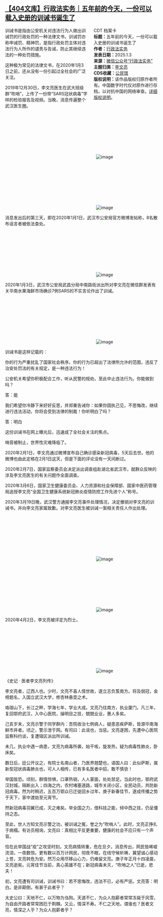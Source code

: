 <!--1736029763000-->
[【404文库】行政法实务｜五年前的今天，一份可以载入史册的训诫书诞生了](https://chinadigitaltimes.net/chinese/714684.html)
------

<div style="width:42%;float:right;padding-left:20px"><div class="su-spoiler su-spoiler-style-fancy su-spoiler-icon-chevron-circle" data-scroll-offset="0" data-anchor-in-url="no"><div class="su-spoiler-title" tabindex="0" role="button"><span class="su-spoiler-icon"></span>CDT 档案卡</div><div class="su-spoiler-content su-u-clearfix su-u-trim"><strong>标题：</strong>五年前的今天，一份可以载入史册的训诫书诞生了<br><strong>作者：</strong><a href="https://chinadigitaltimes.net/space/行政法实务" target="_blank">行政法实务</a><br><strong>发表日期：</strong>2025.1.3<br><strong>来源：</strong><a href="https://web.archive.org/web/20250104222500/https://mp.weixin.qq.com/s/ifGjXapOG66BctkypovUfg" target="_blank">微信公众号“行政法实务”</a><br><strong>主题归类：</strong><a href="https://chinadigitaltimes.net/space/李文亮" target="_blank">李文亮</a><br><strong>CDS收藏：</strong><a href="https://chinadigitaltimes.net/space/%E5%85%AC%E6%B0%91%E9%A6%86" target="_blank" rel="noopener">公民馆</a><br><strong>版权说明：</strong>该作品版权归原作者所有。中国数字时代仅对原作进行存档，以对抗中国的网络审查。<a href="https://chinadigitaltimes.net/chinese/copyright">详细版权说明</a>。</div></div></div><p>训诫书是指由公安机关对违法行为人做出训诫罚的行政处罚的一种法律文书，训诫罚亦称申诫罚、精神罚，是指行政处罚主体对违法行为人所作的谴责与告诫，防止其继续违法的一种处罚措施。</p><p>这种极为常见的法律文书，在2020年1月3日之前，还从没有一份引起过全社会的广泛关注。</p><p>2019年12月30日，李文亮医生在武大班级群“吹哨”，上传了一份带“SARS冠状病毒”字样的检验报告及视频。当晚，消息传遍整个武汉医生圈。</p><p><img decoding="async" src="data:image/svg+xml,%3Csvg%20xmlns='http://www.w3.org/2000/svg'%20viewBox='0%200%200%200'%3E%3C/svg%3E" alt="image" data-lazy-src="https://chinadigitaltimes.net/chinese/files/2025/01/post-714684-6779b578a067d."><noscript><img decoding="async" src="https://chinadigitaltimes.net/chinese/files/2025/01/post-714684-6779b578a067d." alt="image"></noscript></p><p><img decoding="async" src="data:image/svg+xml,%3Csvg%20xmlns='http://www.w3.org/2000/svg'%20viewBox='0%200%200%200'%3E%3C/svg%3E" alt="image" data-lazy-src="https://chinadigitaltimes.net/chinese/files/2025/01/post-714684-6779b578aa12a."><noscript><img decoding="async" src="https://chinadigitaltimes.net/chinese/files/2025/01/post-714684-6779b578aa12a." alt="image"></noscript></p><p>消息发出后的第三天，即在2020年1月1日，武汉市公安局官方微博发帖称，8名散布谣言者被依法查处。</p><p><img decoding="async" src="data:image/svg+xml,%3Csvg%20xmlns='http://www.w3.org/2000/svg'%20viewBox='0%200%200%200'%3E%3C/svg%3E" alt="image" data-lazy-src="https://chinadigitaltimes.net/chinese/files/2025/01/post-714684-6779b578b4ca5."><noscript><img decoding="async" src="https://chinadigitaltimes.net/chinese/files/2025/01/post-714684-6779b578b4ca5." alt="image"></noscript></p><p>2020年1月3日，武汉市公安局武昌分局中南路街派出所对李文亮在微信群发表有关华南水果海鲜市场确诊7例SARS的不实言论作出了训诫。</p><p><img decoding="async" src="data:image/svg+xml,%3Csvg%20xmlns='http://www.w3.org/2000/svg'%20viewBox='0%200%200%200'%3E%3C/svg%3E" alt="image" data-lazy-src="https://chinadigitaltimes.net/chinese/files/2025/01/post-714684-6779b578be339."><noscript><img decoding="async" src="https://chinadigitaltimes.net/chinese/files/2025/01/post-714684-6779b578be339." alt="image"></noscript></p><p>训诫书是这样记载的：</p><p>你的行为严重扰乱了国家社会秩序。你的行为已超出了法律所允许的范围，违反了治安处罚法的有关规定，是一种违法行为！</p><p>公安机关希望你积极配合工作，听从民警的规劝，至此中止违法行为。你能做到吗？</p><p>答：能</p><p>我们希望你冷静下来好好反思，并郑重告诫你：如果你固执己见，不思悔改，继续进行违法活动，你将会受到法律的制裁！你听明白了吗？</p><p>答：明白</p><p>这份训诫书在网上曝光后，迅速成了全社会关注的焦点。</p><p>哨音被制止，世界性灾难降临了。</p><p>2020年2月1日，李文亮通过微博宣布自己确诊感染新冠病毒，5天后去世。他的微博也由此定格在2月1日这天，但是下面的评论没有一天间断过。</p><p>2020年2月7日，国家监察委员会决定派出调查组赴湖北省武汉市，就群众反映的涉及李文亮医生的有关问题作全面调查。</p><p>2020年3月6日，国家卫生健康委员会、人力资源和社会保障部、国家中医药管理局追授李文亮“全国卫生健康系统新冠肺炎疫情防控工作先进个人”称号。</p><p>2020年3月19日晚，武汉警方通报李文亮事件处理情况，决定撤销对李文亮的训诫书，并向李文亮家属致歉。对李文亮医生被训诫一案相关责任人作出处理。</p><p><img decoding="async" src="data:image/svg+xml,%3Csvg%20xmlns='http://www.w3.org/2000/svg'%20viewBox='0%200%200%200'%3E%3C/svg%3E" alt="image" data-lazy-src="https://chinadigitaltimes.net/chinese/files/2025/01/post-714684-6779b578cb68e."><noscript><img decoding="async" src="https://chinadigitaltimes.net/chinese/files/2025/01/post-714684-6779b578cb68e." alt="image"></noscript></p><p><img decoding="async" src="data:image/svg+xml,%3Csvg%20xmlns='http://www.w3.org/2000/svg'%20viewBox='0%200%200%200'%3E%3C/svg%3E" alt="image" data-lazy-src="https://chinadigitaltimes.net/chinese/files/2025/01/post-714684-6779b578d6b23."><noscript><img decoding="async" src="https://chinadigitaltimes.net/chinese/files/2025/01/post-714684-6779b578d6b23." alt="image"></noscript></p><p>2020年4月2日，李文亮被评定为烈士。</p><p><img decoding="async" src="data:image/svg+xml,%3Csvg%20xmlns='http://www.w3.org/2000/svg'%20viewBox='0%200%200%200'%3E%3C/svg%3E" alt="image" data-lazy-src="https://chinadigitaltimes.net/chinese/files/2025/01/post-714684-6779b578e0c26."><noscript><img decoding="async" src="https://chinadigitaltimes.net/chinese/files/2025/01/post-714684-6779b578e0c26." alt="image"></noscript></p><p>《史记 · 医者李文亮列传》</p><p>李文亮者，辽西人也。少时，文亮不喜人情世故，遂立志负笈南方。将及弱冠，金榜题名，入国立武汉大学，修杏林悬壶之术。</p><p>珞珈山下，长江之畔，学海七年，学业大成。文亮乃往南方，执业厦门。凡三年，复回鄂府武汉，入中心医院，操明目之技，兢兢业业，惠人多矣。</p><p>己亥岁末，文亮示警于同学群内：吾院收治七例病人，疑患恶疾萨斯，皆源华南海鲜市井者。顷之，警示泄于网。有司曰：此谣也，当惩。文亮遂困，先遭中心医院监察科约谈，复遭辖区派出所训诫。</p><p>未几，执业中遇一病患，文亮为病毒所袭，始干咳，旋发热，疑为病毒性肺炎，卧床矣。</p><p>数日后，廷公开议之，有院士名南山者，乃医界翘楚也，语国人曰：此似萨斯，属新型冠状病毒肺炎也，可人人相传，已有多名医者中招，敢不慎欤！</p><p>举国皆恐。顷刻，群情惊惧，口罩热销，人人蒙面，处处禁足。当此时也，鄂府武汉封城，隔断出入；四海之内，农村堵塞道路，城市关闭小区，全民动员，共防新冠病毒。然为时稍迟，五百万鄂众已迁徙回乡过年，庚子新春佳节，遂成传播之势于天下，家中渡劫至元宵节。</p><p>然新冠病毒羽翼已成，灭之难矣。举全国之力，借科技之能，倾中西之技，仍呈僵持之态。</p><p>至此，世人方知文亮示警之功，被训诫之冤，誉之为“吹哨人”。此时，文亮正挣扎于病榻。有访员相询，文亮曰：真相比平反更重要，健康的社会不应只有一个声音。</p><p>恰在此举国战“疫”之攻坚时刻，文亮病情转重，危在旦夕。消息传出，网民皆唏嘘流泪，一夜数惊。更有数以百万计网民，彻夜不眠，在线守候祈祷，冀望诚心感动上苍，文亮转危为安。然万众用尽移山心力，仍难留文亮。庚子年正月十四凌晨，文亮逝矣。元宵佳节当前，真心英雄不在；新冠病毒未灭，“吹哨之人”已逝，悲夫！</p><p>初，文亮遭有司训诫，训诫书曰：若不思悔改，违法不已，必有严惩。文亮答：明白。是非颠倒，有甚于此者乎？</p><p>太史公曰：天地不仁，以万物为刍狗。天道不仁，为众人抱薪者常常冻毙于风雪，为自由开路者常常困厄于荆棘。又云，情深不寿。不仁之天地，谓谁也？医者文亮，情深之人乎？为众人抱薪者乎？</p><div class="addtoany_share_save_container addtoany_content addtoany_content_bottom"><div class="a2a_kit a2a_kit_size_32 addtoany_list" data-a2a-url="https://chinadigitaltimes.net/chinese/714684.html" data-a2a-title="【404文库】行政法实务｜五年前的今天，一份可以载入史册的训诫书诞生了"><a class="a2a_button_facebook" href="https://www.addtoany.com/add_to/facebook?linkurl=https%3A%2F%2Fchinadigitaltimes.net%2Fchinese%2F714684.html&amp;linkname=%E3%80%90404%E6%96%87%E5%BA%93%E3%80%91%E8%A1%8C%E6%94%BF%E6%B3%95%E5%AE%9E%E5%8A%A1%EF%BD%9C%E4%BA%94%E5%B9%B4%E5%89%8D%E7%9A%84%E4%BB%8A%E5%A4%A9%EF%BC%8C%E4%B8%80%E4%BB%BD%E5%8F%AF%E4%BB%A5%E8%BD%BD%E5%85%A5%E5%8F%B2%E5%86%8C%E7%9A%84%E8%AE%AD%E8%AF%AB%E4%B9%A6%E8%AF%9E%E7%94%9F%E4%BA%86" title="Facebook" rel="nofollow noopener" target="_blank"></a><a class="a2a_button_twitter" href="https://www.addtoany.com/add_to/twitter?linkurl=https%3A%2F%2Fchinadigitaltimes.net%2Fchinese%2F714684.html&amp;linkname=%E3%80%90404%E6%96%87%E5%BA%93%E3%80%91%E8%A1%8C%E6%94%BF%E6%B3%95%E5%AE%9E%E5%8A%A1%EF%BD%9C%E4%BA%94%E5%B9%B4%E5%89%8D%E7%9A%84%E4%BB%8A%E5%A4%A9%EF%BC%8C%E4%B8%80%E4%BB%BD%E5%8F%AF%E4%BB%A5%E8%BD%BD%E5%85%A5%E5%8F%B2%E5%86%8C%E7%9A%84%E8%AE%AD%E8%AF%AB%E4%B9%A6%E8%AF%9E%E7%94%9F%E4%BA%86" title="Twitter" rel="nofollow noopener" target="_blank"></a><a class="a2a_button_telegram" href="https://www.addtoany.com/add_to/telegram?linkurl=https%3A%2F%2Fchinadigitaltimes.net%2Fchinese%2F714684.html&amp;linkname=%E3%80%90404%E6%96%87%E5%BA%93%E3%80%91%E8%A1%8C%E6%94%BF%E6%B3%95%E5%AE%9E%E5%8A%A1%EF%BD%9C%E4%BA%94%E5%B9%B4%E5%89%8D%E7%9A%84%E4%BB%8A%E5%A4%A9%EF%BC%8C%E4%B8%80%E4%BB%BD%E5%8F%AF%E4%BB%A5%E8%BD%BD%E5%85%A5%E5%8F%B2%E5%86%8C%E7%9A%84%E8%AE%AD%E8%AF%AB%E4%B9%A6%E8%AF%9E%E7%94%9F%E4%BA%86" title="Telegram" rel="nofollow noopener" target="_blank"></a><a class="a2a_button_reddit" href="https://www.addtoany.com/add_to/reddit?linkurl=https%3A%2F%2Fchinadigitaltimes.net%2Fchinese%2F714684.html&amp;linkname=%E3%80%90404%E6%96%87%E5%BA%93%E3%80%91%E8%A1%8C%E6%94%BF%E6%B3%95%E5%AE%9E%E5%8A%A1%EF%BD%9C%E4%BA%94%E5%B9%B4%E5%89%8D%E7%9A%84%E4%BB%8A%E5%A4%A9%EF%BC%8C%E4%B8%80%E4%BB%BD%E5%8F%AF%E4%BB%A5%E8%BD%BD%E5%85%A5%E5%8F%B2%E5%86%8C%E7%9A%84%E8%AE%AD%E8%AF%AB%E4%B9%A6%E8%AF%9E%E7%94%9F%E4%BA%86" title="Reddit" rel="nofollow noopener" target="_blank"></a><a class="a2a_button_whatsapp" href="https://www.addtoany.com/add_to/whatsapp?linkurl=https%3A%2F%2Fchinadigitaltimes.net%2Fchinese%2F714684.html&amp;linkname=%E3%80%90404%E6%96%87%E5%BA%93%E3%80%91%E8%A1%8C%E6%94%BF%E6%B3%95%E5%AE%9E%E5%8A%A1%EF%BD%9C%E4%BA%94%E5%B9%B4%E5%89%8D%E7%9A%84%E4%BB%8A%E5%A4%A9%EF%BC%8C%E4%B8%80%E4%BB%BD%E5%8F%AF%E4%BB%A5%E8%BD%BD%E5%85%A5%E5%8F%B2%E5%86%8C%E7%9A%84%E8%AE%AD%E8%AF%AB%E4%B9%A6%E8%AF%9E%E7%94%9F%E4%BA%86" title="WhatsApp" rel="nofollow noopener" target="_blank"></a><a class="a2a_button_email" href="https://www.addtoany.com/add_to/email?linkurl=https%3A%2F%2Fchinadigitaltimes.net%2Fchinese%2F714684.html&amp;linkname=%E3%80%90404%E6%96%87%E5%BA%93%E3%80%91%E8%A1%8C%E6%94%BF%E6%B3%95%E5%AE%9E%E5%8A%A1%EF%BD%9C%E4%BA%94%E5%B9%B4%E5%89%8D%E7%9A%84%E4%BB%8A%E5%A4%A9%EF%BC%8C%E4%B8%80%E4%BB%BD%E5%8F%AF%E4%BB%A5%E8%BD%BD%E5%85%A5%E5%8F%B2%E5%86%8C%E7%9A%84%E8%AE%AD%E8%AF%AB%E4%B9%A6%E8%AF%9E%E7%94%9F%E4%BA%86" title="Email" rel="nofollow noopener" target="_blank"></a><a class="a2a_button_copy_link" href="https://www.addtoany.com/add_to/copy_link?linkurl=https%3A%2F%2Fchinadigitaltimes.net%2Fchinese%2F714684.html&amp;linkname=%E3%80%90404%E6%96%87%E5%BA%93%E3%80%91%E8%A1%8C%E6%94%BF%E6%B3%95%E5%AE%9E%E5%8A%A1%EF%BD%9C%E4%BA%94%E5%B9%B4%E5%89%8D%E7%9A%84%E4%BB%8A%E5%A4%A9%EF%BC%8C%E4%B8%80%E4%BB%BD%E5%8F%AF%E4%BB%A5%E8%BD%BD%E5%85%A5%E5%8F%B2%E5%86%8C%E7%9A%84%E8%AE%AD%E8%AF%AB%E4%B9%A6%E8%AF%9E%E7%94%9F%E4%BA%86" title="Copy Link" rel="nofollow noopener" target="_blank"></a><a class="a2a_dd addtoany_share_save addtoany_share" href="https://www.addtoany.com/share"></a></div></div>
